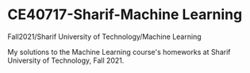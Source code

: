 # CE40717-Sharif-Machine Learning
Fall2021/Sharif University of Technology/Machine Learning

My solutions to the Machine Learning course's homeworks at Sharif University of Technology, Fall 2021.
